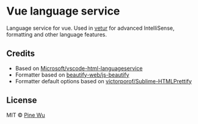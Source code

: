 # Vue language service

Language service for vue. Used in [vetur](https://github.com/octref/vetur) for advanced IntelliSense, formatting and other language features.

## Credits

- Based on [Microsoft/vscode-html-languageservice](https://github.com/Microsoft/vscode-html-languageservice)
- Formatter based on [beautify-web/js-beautify](https://github.com/beautify-web/js-beautify)
- Formatter default options based on [victorporof/Sublime-HTMLPrettify](https://github.com/victorporof/Sublime-HTMLPrettify)

## License

MIT © [Pine Wu](https://github.com/octref) 
